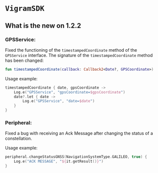 # ``VigramSDK``

##

## What is the new on 1.2.2

### GPSService:
Fixed the functioning of the ``timestampedCoordinate`` method of the ``GPSService`` interface. The signature of the ``timestampedCoordinate`` method has been changed:
```kotlin
fun timestampedCoordinate(callback: Callback2<Date?, GPSCoordinate>)
```
Usage example:

```kotlin
timestampedCoordinate { date, gpsCoordinate ->
    Log.e("GPSService", "gpsCoordinate=$gpsCoordinate")
    date?.let { date ->
        Log.e("GPSService", "date=$date")
    }
}

```
### Peripheral:
Fixed a bug with receiving an Ack Message after changing the status of a constellation.

Usage example:
```kotlin
peripheral.changeStatusGNSS(NavigationSystemType.GALILEO, true) {
    Log.e("ACK MESSAGE", "${it.getResult()}")
}
```